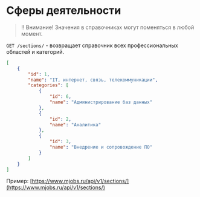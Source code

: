 Сферы деятельности
==================

> ‼️ Внимание! Значения в справочниках могут поменяться в любой момент.

`GET /sections/` - возвращает справочник всех профессиональных областей и категорий.

```json
[
    {
        "id": 1,
        "name": "IT, интернет, связь, телекоммуникации",
        "categories": [
            {
                "id": 6,
                "name": "Администрирование баз данных"
            },
            {
                "id": 2,
                "name": "Аналитика"
            },
            {
                "id": 3,
                "name": "Внедрение и сопровождение ПО"
            }
        ]
    }
]
```

Пример: [https://www.mjobs.ru/api/v1/sections/](https://www.mjobs.ru/api/v1/sections/)
